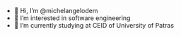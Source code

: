 - 👋 Hi, I’m @michelangelodem
- 👀 I’m interested in software engineering
- 🌱 I’m currently studying at CEID of University of Patras

<!---
michelangelodem/michelangelodem is a ✨ special ✨ repository because its `README.md` (this file) appears on your GitHub profile.
You can click the Preview link to take a look at your changes.
--->
